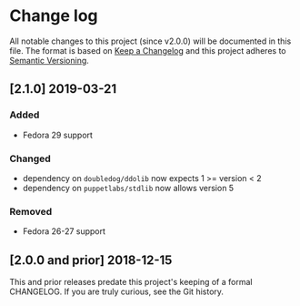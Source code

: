 <!--
This file is part of the doubledog-mirrmaid Puppet module.
Copyright 2018-2019 John Florian
SPDX-License-Identifier: GPL-3.0-or-later

Template

## [VERSION] WIP
### Added
### Changed
### Deprecated
### Removed
### Fixed
### Security

-->

# Change log

All notable changes to this project (since v2.0.0) will be documented in this file.  The format is based on [Keep a Changelog](http://keepachangelog.com/en/1.0.0/) and this project adheres to [Semantic Versioning](http://semver.org).

## [2.1.0] 2019-03-21
### Added
- Fedora 29 support
### Changed
- dependency on `doubledog/ddolib` now expects 1 >= version < 2
- dependency on `puppetlabs/stdlib` now allows version 5
### Removed
- Fedora 26-27 support

## [2.0.0 and prior] 2018-12-15

This and prior releases predate this project's keeping of a formal CHANGELOG.  If you are truly curious, see the Git history.

